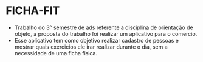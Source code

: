 # FICHA-FIT
* Trabalho do 3° semestre de ads referente a disciplina de orientação de objeto, a proposta do trabalho foi realizar um aplicativo para o comercio.
* Esse aplicativo tem como objetivo realizar cadastro de pessoas e mostrar quais exercicios ele irar realizar durante o dia, sem a necessidade de uma ficha fisica.
